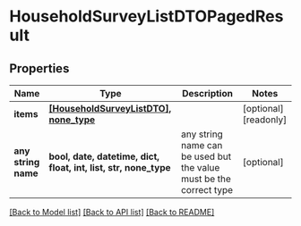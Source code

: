 # HouseholdSurveyListDTOPagedResult


## Properties
Name | Type | Description | Notes
------------ | ------------- | ------------- | -------------
**items** | [**[HouseholdSurveyListDTO], none_type**](HouseholdSurveyListDTO.md) |  | [optional] [readonly] 
**any string name** | **bool, date, datetime, dict, float, int, list, str, none_type** | any string name can be used but the value must be the correct type | [optional]

[[Back to Model list]](../README.md#documentation-for-models) [[Back to API list]](../README.md#documentation-for-api-endpoints) [[Back to README]](../README.md)


